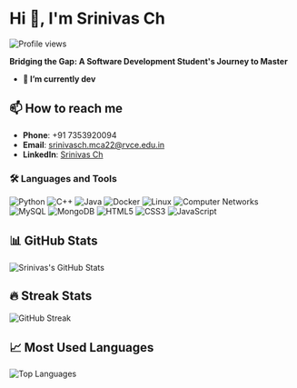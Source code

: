 # Hi 👋, I'm Srinivas Ch

![Profile views](https://komarev.com/ghpvc/?username=srinivasch0306&label=Profile%20views&color=0e75b6&style=flat)

**Bridging the Gap: A Software Development Student's Journey to Master**
- **🌱 I’m currently dev**



## 📫 How to reach me
- **Phone**: +91 7353920094
- **Email**: [srinivasch.mca22@rvce.edu.in](mailto:srinivasch.mca22@rvce.edu.in)
- **LinkedIn**: [Srinivas Ch](https://www.linkedin.com/in/srinivas-ch-0725282a1/)

### 🛠️ Languages and Tools

<p align="left">
  <img src="https://img.shields.io/badge/Python-3776AB?style=for-the-badge&logo=python&logoColor=white" alt="Python"/>
  <img src="https://img.shields.io/badge/C++-00599C?style=for-the-badge&logo=c%2B%2B&logoColor=white" alt="C++"/>
  <img src="https://img.shields.io/badge/Java-007396?style=for-the-badge&logo=java&logoColor=white" alt="Java"/>
  <img src="https://img.shields.io/badge/Docker-2496ED?style=for-the-badge&logo=docker&logoColor=white" alt="Docker"/>
  <img src="https://img.shields.io/badge/Linux-FCC624?style=for-the-badge&logo=linux&logoColor=black" alt="Linux"/>
  <img src="https://img.shields.io/badge/Computer%20Networks-0078D7?style=for-the-badge&logo=microsoft-azure&logoColor=white" alt="Computer Networks"/>
  <img src="https://img.shields.io/badge/MySQL-4479A1?style=for-the-badge&logo=mysql&logoColor=white" alt="MySQL"/>
  <img src="https://img.shields.io/badge/MongoDB-47A248?style=for-the-badge&logo=mongodb&logoColor=white" alt="MongoDB"/>
  <img src="https://img.shields.io/badge/HTML5-E34F26?style=for-the-badge&logo=html5&logoColor=white" alt="HTML5"/>
  <img src="https://img.shields.io/badge/CSS3-1572B6?style=for-the-badge&logo=css3&logoColor=white" alt="CSS3"/>
  <img src="https://img.shields.io/badge/JavaScript-F7DF1E?style=for-the-badge&logo=javascript&logoColor=black" alt="JavaScript"/>
</p>


## 📊 GitHub Stats

![Srinivas's GitHub Stats](https://github-readme-stats.vercel.app/api?username=srinivasch0306&show_icons=true&theme=radical)

## 🔥 Streak Stats

![GitHub Streak](https://github-readme-streak-stats.herokuapp.com/?user=srinivasch0306&theme=radical)

## 📈 Most Used Languages

![Top Languages](https://github-readme-stats.vercel.app/api/top-langs/?username=srinivasch0306&layout=compact&theme=radical)
